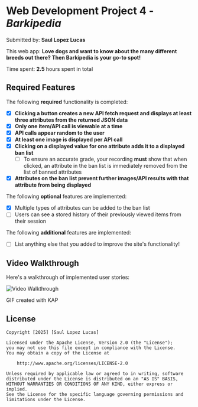 # Web Development Project 4 - *Barkipedia*

Submitted by: **Saul Lopez Lucas**

This web app: **Love dogs and want to know about the many different breeds out there? Then Barkipedia is your go-to spot!**

Time spent: **2.5** hours spent in total

## Required Features

The following **required** functionality is completed:

- [X] **Clicking a button creates a new API fetch request and displays at least three attributes from the returned JSON data**
- [X] **Only one item/API call is viewable at a time**
- [X] **API calls appear random to the user**
- [X] **At least one image is displayed per API call**
- [X] **Clicking on a displayed value for one attribute adds it to a displayed ban list**
  - [ ] To ensure an accurate grade, your recording **must** show that when clicked, an attribute in the ban list is immediately removed from the list of banned attributes
- [X] **Attributes on the ban list prevent further images/API results with that attribute from being displayed**

The following **optional** features are implemented:

- [X] Multiple types of attributes can be added to the ban list
- [ ] Users can see a stored history of their previously viewed items from their session

The following **additional** features are implemented:

* [ ] List anything else that you added to improve the site's functionality!

## Video Walkthrough

Here's a walkthrough of implemented user stories:

<img src='https://i.giphy.com/media/v1.Y2lkPTc5MGI3NjExNmU2ZWpzMnc4eGh6MjFiczE2MXR6cnU1MHRzNTl1Zmo1MjlrY3NybSZlcD12MV9pbnRlcm5hbF9naWZfYnlfaWQmY3Q9Zw/w0ngC9xoB2mIlIkjhi/giphy.gif' title='Video Walkthrough' width='' alt='Video Walkthrough' />

GIF created with KAP  

## License

    Copyright [2025] [Saul Lopez Lucas]

    Licensed under the Apache License, Version 2.0 (the "License");
    you may not use this file except in compliance with the License.
    You may obtain a copy of the License at

        http://www.apache.org/licenses/LICENSE-2.0

    Unless required by applicable law or agreed to in writing, software
    distributed under the License is distributed on an "AS IS" BASIS,
    WITHOUT WARRANTIES OR CONDITIONS OF ANY KIND, either express or implied.
    See the License for the specific language governing permissions and
    limitations under the License.